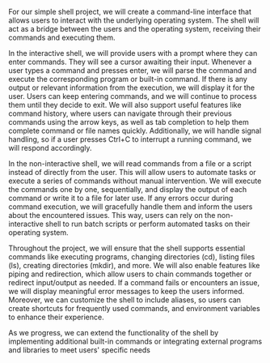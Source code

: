 For our simple shell project, we will create a command-line interface that allows users to interact with the underlying operating system. The shell will act as a bridge between the users and the operating system, receiving their commands and executing them.

In the interactive shell, we will provide users with a prompt where they can enter commands. They will see a cursor awaiting their input. Whenever a user types a command and presses enter, we will parse the command and execute the corresponding program or built-in command. If there is any output or relevant information from the execution, we will display it for the user. Users can keep entering commands, and we will continue to process them until they decide to exit. We will also support useful features like command history, where users can navigate through their previous commands using the arrow keys, as well as tab completion to help them complete command or file names quickly. Additionally, we will handle signal handling, so if a user presses Ctrl+C to interrupt a running command, we will respond accordingly.

In the non-interactive shell, we will read commands from a file or a script instead of directly from the user. This will allow users to automate tasks or execute a series of commands without manual intervention. We will execute the commands one by one, sequentially, and display the output of each command or write it to a file for later use. If any errors occur during command execution, we will gracefully handle them and inform the users about the encountered issues. This way, users can rely on the non-interactive shell to run batch scripts or perform automated tasks on their operating system.

Throughout the project, we will ensure that the shell supports essential commands like executing programs, changing directories (cd), listing files (ls), creating directories (mkdir), and more. We will also enable features like piping and redirection, which allow users to chain commands together or redirect input/output as needed. If a command fails or encounters an issue, we will display meaningful error messages to keep the users informed. Moreover, we can customize the shell to include aliases, so users can create shortcuts for frequently used commands, and environment variables to enhance their experience.

As we progress, we can extend the functionality of the shell by implementing additional built-in commands or integrating external programs and libraries to meet users' specific needs
